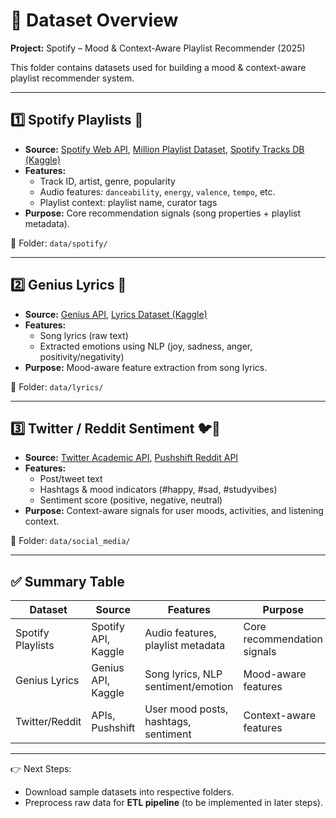 # 📂 Dataset Overview  
**Project:** Spotify – Mood & Context-Aware Playlist Recommender (2025)  

This folder contains datasets used for building a mood & context-aware playlist recommender system.  

---

## 1️⃣ Spotify Playlists 🎵
- **Source:** [Spotify Web API](https://developer.spotify.com/documentation/web-api/), [Million Playlist Dataset](https://www.aicrowd.com/challenges/spotify-million-playlist-dataset-challenge), [Spotify Tracks DB (Kaggle)](https://www.kaggle.com/datasets/zaheenhamidani/ultimate-spotify-tracks-db)  
- **Features:**  
  - Track ID, artist, genre, popularity  
  - Audio features: `danceability`, `energy`, `valence`, `tempo`, etc.  
  - Playlist context: playlist name, curator tags  
- **Purpose:** Core recommendation signals (song properties + playlist metadata).  

📁 Folder: `data/spotify/`  

---

## 2️⃣ Genius Lyrics 📜
- **Source:** [Genius API](https://docs.genius.com/), [Lyrics Dataset (Kaggle)](https://www.kaggle.com/datasets/neisse/scrapped-lyrics-from-6-genres)  
- **Features:**  
  - Song lyrics (raw text)  
  - Extracted emotions using NLP (joy, sadness, anger, positivity/negativity)  
- **Purpose:** Mood-aware feature extraction from song lyrics.  

📁 Folder: `data/lyrics/`  

---

## 3️⃣ Twitter / Reddit Sentiment 🐦📢
- **Source:** [Twitter Academic API](https://developer.twitter.com/en/docs/twitter-api), [Pushshift Reddit API](https://pushshift.io/)  
- **Features:**  
  - Post/tweet text  
  - Hashtags & mood indicators (#happy, #sad, #studyvibes)  
  - Sentiment score (positive, negative, neutral)  
- **Purpose:** Context-aware signals for user moods, activities, and listening context.  

📁 Folder: `data/social_media/`  

---

## ✅ Summary Table

| Dataset | Source | Features | Purpose |
|---------|--------|----------|---------|
| Spotify Playlists | Spotify API, Kaggle | Audio features, playlist metadata | Core recommendation signals |
| Genius Lyrics | Genius API, Kaggle | Song lyrics, NLP sentiment/emotion | Mood-aware features |
| Twitter/Reddit | APIs, Pushshift | User mood posts, hashtags, sentiment | Context-aware features |

---

👉 Next Steps:  
- Download sample datasets into respective folders.  
- Preprocess raw data for **ETL pipeline** (to be implemented in later steps).  
